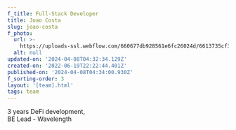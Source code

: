 ```yaml
---
f_title: Full-Stack Developer
title: Joao Costa
slug: joao-costa
f_photo:
  url: >-
    https://uploads-ssl.webflow.com/660677db928561e6fc26024d/6613735cf30f01a74e261f99_3.jpg
  alt: null
updated-on: '2024-04-08T04:32:34.129Z'
created-on: '2022-06-19T22:22:44.401Z'
published-on: '2024-04-08T04:34:00.930Z'
f_sorting-order: 3
layout: '[team].html'
tags: team
---
```


3 years DeFi development,  
BE Lead - Wavelength
